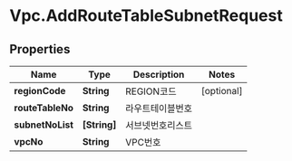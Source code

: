 # Vpc.AddRouteTableSubnetRequest

## Properties
Name | Type | Description | Notes
------------ | ------------- | ------------- | -------------
**regionCode** | **String** | REGION코드 | [optional] 
**routeTableNo** | **String** | 라우트테이블번호 | 
**subnetNoList** | **[String]** | 서브넷번호리스트 | 
**vpcNo** | **String** | VPC번호 | 


